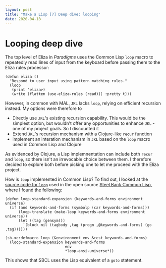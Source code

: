 ```yaml
---
layout: post
title: "Make a Lisp [7] Deep dive: looping"
date: 2020-04-18
---
```


# Looping deep dive

The top level of Eliza in *Paradigms* uses the Common Lisp `loop` macro to repeatedly read lines of input from the keyboard before passing them to the Eliza rules processor:
```
(defun eliza ()
  "Respond to user input using pattern matching rules."
  (loop
   (print 'eliza>)
   (write (flatten (use-eliza-rules (read))) :pretty t)))
```
However, in common with MAL, `JKL` lacks `loop`, relying on efficient recursion instead. My options were therefore to
* Directly use `JKL`'s existing recursion capability. This would be the simplest option, but wouldn't offer any opportunities to enhance `JKL` - one of my project goals. So I discounted it
* Extend `JKL`'s recursion mechanism with a Clojure-like `recur` function
* implement an interation mechanism in `JKL` based on the `loop` macro used in Common Lisp and Clojure

As evidenced by Clojure, a Lisp implemnentation can include both `recur` and `loop`, so there isn't an irrevocable choice between them. I therefore decided to explore both before picking one to let me proceed with the Eliza project.

How is `loop` implemented in Common Lisp? To find out, I looked at the [source code for `loop`](https://github.com/sbcl/sbcl/blob/master/src/code/loop.lisp) used in the open source [Steel Bank Common Lisp](https://github.com/sbcl/sbcl), where I found the following:

```
(defun loop-standard-expansion (keywords-and-forms environment universe)
  (if (and keywords-and-forms (symbolp (car keywords-and-forms)))
      (loop-translate (make-loop keywords-and-forms environment universe))
      (let ((tag (gensym)))
        `(block nil (tagbody ,tag (progn ,@keywords-and-forms) (go ,tag))))))

(sb-xc:defmacro loop (&environment env &rest keywords-and-forms)
  (loop-standard-expansion keywords-and-forms
                           env
                           *loop-ansi-universe*))
```
This shows that SBCL uses the Lisp equivalent of a `goto` statement. 

